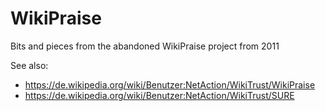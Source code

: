 # WikiPraise
Bits and pieces from the abandoned WikiPraise project from 2011 

See also:
* https://de.wikipedia.org/wiki/Benutzer:NetAction/WikiTrust/WikiPraise
* https://de.wikipedia.org/wiki/Benutzer:NetAction/WikiTrust/SURE
